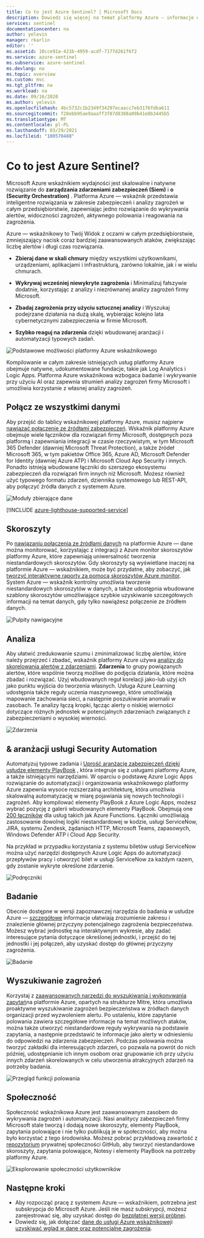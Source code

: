 ```yaml
---
title: Co to jest Azure Sentinel? | Microsoft Docs
description: Dowiedz się więcej na temat platformy Azure — informacje o skalowalnych i natywnych rozwiązaniach do zarządzania zdarzeniami z informacjami o zabezpieczeniach (SIEM) i o.
services: sentinel
documentationcenter: na
author: yelevin
manager: rkarlin
editor: ''
ms.assetid: 10cce91a-421b-4959-acdf-7177d261f6f2
ms.service: azure-sentinel
ms.subservice: azure-sentinel
ms.devlang: na
ms.topic: overview
ms.custom: mvc
ms.tgt_pltfrm: na
ms.workload: na
ms.date: 09/16/2020
ms.author: yelevin
ms.openlocfilehash: 4bc5732c1b2349f34297ecaacc7eb3176fdba611
ms.sourcegitcommit: f28ebb95ae9aaaff3f87d8388a09b41e0b3445b5
ms.translationtype: MT
ms.contentlocale: pl-PL
ms.lasthandoff: 03/29/2021
ms.locfileid: "100570488"
---
```

# <a name="what-is-azure-sentinel"></a>Co to jest Azure Sentinel?

Microsoft Azure wskaźnikiem wydajności jest skalowalne i natywne rozwiązanie do **zarządzania zdarzeniami zabezpieczeń (Siem)** i **o (Security Orchestration)** . Platforma Azure — wskaźnik przedstawia inteligentne rozwiązania w zakresie zabezpieczeń i analizy zagrożeń w całym przedsiębiorstwie, zapewniając jedno rozwiązanie do wykrywania alertów, widoczności zagrożeń, aktywnego polowania i reagowania na zagrożenia. 

Azure — wskaźnikowy to Twój Widok z oczami w całym przedsiębiorstwie, zmniejszający nacisk coraz bardziej zaawansowanych ataków, zwiększając liczbę alertów i długi czas rozwiązania.

- **Zbieraj dane w skali chmury** między wszystkimi użytkownikami, urządzeniami, aplikacjami i infrastrukturą, zarówno lokalnie, jak i w wielu chmurach. 

- **Wykrywaj wcześniej niewykryte zagrożenia** i Minimalizuj fałszywie dodatnie, korzystając z analizy i niezrównanej analizy zagrożeń firmy Microsoft. 

- **Zbadaj zagrożenia przy użyciu sztucznej analizy** i Wyszukaj podejrzane działania na dużą skalę, wybierając kolejno lata cybernetycznymi zabezpieczenia w firmie Microsoft. 

- **Szybko reaguj na zdarzenia** dzięki wbudowanej aranżacji i automatyzacji typowych zadań.

![Podstawowe możliwości platformy Azure wskaźnikowego](./media/overview/core-capabilities.png)

Kompilowanie w całym zakresie istniejących usług platformy Azure obejmuje natywne, udokumentowane fundacje, takie jak Log Analytics i Logic Apps. Platforma Azure wskaźnikowa wzbogaca badanie i wykrywanie przy użyciu AI oraz zapewnia strumień analizy zagrożeń firmy Microsoft i umożliwia korzystanie z własnej analizy zagrożeń. 

## <a name="connect-to-all-your-data"></a>Połącz ze wszystkimi danymi

Aby przejść do tablicy wskaźnikowej platformy Azure, musisz najpierw [nawiązać połączenie ze źródłami zabezpieczeń](connect-data-sources.md). Wskaźnik platformy Azure obejmuje wiele łączników dla rozwiązań firmy Microsoft, dostępnych poza platformą i zapewniania integracji w czasie rzeczywistym, w tym Microsoft 365 Defender (dawniej Microsoft Threat Protection), a także źródeł Microsoft 365, w tym pakietów Office 365, Azure AD, Microsoft Defender for Identity (dawniej Azure ATP) i Microsoft Cloud App Security i innych. Ponadto istnieją wbudowane łączniki do szerszego ekosystemu zabezpieczeń dla rozwiązań firm innych niż Microsoft. Możesz również użyć typowego formatu zdarzeń, dziennika systemowego lub REST-API, aby połączyć źródła danych z systemem Azure. 

![Moduły zbierające dane](./media/collect-data/collect-data-page.png)

[!INCLUDE [azure-lighthouse-supported-service](../../includes/azure-lighthouse-supported-service.md)]

## <a name="workbooks"></a>Skoroszyty

Po [nawiązaniu połączenia ze źródłami danych](quickstart-onboard.md) na platformie Azure — dane można monitorować, korzystając z integracji z Azure monitor skoroszytów platformy Azure, które zapewniają uniwersalność tworzenia niestandardowych skoroszytów. Gdy skoroszyty są wyświetlane inaczej na platformie Azure — wskaźnikiem, może być przydatne, aby zobaczyć, jak [tworzyć interaktywne raporty za pomocą skoroszytów Azure monitor](../azure-monitor/visualize/workbooks-overview.md). System Azure — wskaźnik kontrolny umożliwia tworzenie niestandardowych skoroszytów w danych, a także udostępnia wbudowane szablony skoroszytów umożliwiające szybkie uzyskiwanie szczegółowych informacji na temat danych, gdy tylko nawiążesz połączenie ze źródłem danych.

![Pulpity nawigacyjne](./media/tutorial-monitor-data/access-workbooks.png)

## <a name="analytics"></a>Analiza

Aby ułatwić zredukowanie szumu i zminimalizować liczbę alertów, które należy przejrzeć i zbadać, wskaźnik platformy Azure używa [analizy do skorelowania alertów z zdarzeniami](tutorial-detect-threats-built-in.md). **Zdarzenia** to grupy powiązanych alertów, które wspólnie tworzą możliwe do podjęcia działania, które można zbadać i rozwiązać. Użyj wbudowanych reguł korelacji jako-lub użyj ich jako punktu wyjścia do tworzenia własnych. Usługa Azure Learning udostępnia także reguły uczenia maszynowego, które umożliwiają mapowanie zachowania sieci, a następnie poszukiwanie anomalii w zasobach. Te analizy łączą kropki, łącząc alerty o niskiej wierności dotyczące różnych jednostek w potencjalnych zdarzeniach związanych z zabezpieczeniami o wysokiej wierności.

![Zdarzenia](./media/tutorial-investigate-cases/incident-severity.png)


## <a name="security-automation--orchestration"></a>& aranżacji usługi Security Automation

Automatyzuj typowe zadania i [Uprość aranżację zabezpieczeń dzięki usłudze elementy PlayBook](tutorial-respond-threats-playbook.md) , która integruje się z usługami platformy Azure, a także istniejącymi narzędziami. W oparciu o podstawę Azure Logic Apps rozwiązanie do automatyzacji i organizowania wskaźnikowego platformy Azure zapewnia wysoce rozszerzalną architekturę, która umożliwia skalowalną automatyzację w miarę pojawiania się nowych technologii i zagrożeń. Aby kompilować elementy PlayBook z Azure Logic Apps, możesz wybrać pozycję z galerii wbudowanych elementy PlayBook. Obejmują one [200 łączników](../connectors/apis-list.md) dla usług takich jak Azure Functions. Łączniki umożliwiają zastosowanie dowolnej logiki niestandardowej w kodzie, usługi ServiceNow, JIRA, systemu Zendesk, żądaniach HTTP, Microsoft Teams, zapasowych, Windows Defender ATP i Cloud App Security.

Na przykład w przypadku korzystania z systemu biletów usługi ServiceNow można użyć narzędzi dostępnych Azure Logic Apps do automatyzacji przepływów pracy i otworzyć bilet w usługi ServiceNow za każdym razem, gdy zostanie wykryte określone zdarzenie.

![Podręczniki](./media/tutorial-respond-threats-playbook/logic-app.png)


## <a name="investigation"></a>Badanie

Obecnie dostępne w wersji zapoznawczej narzędzia do badania w usłudze Azure — [szczegółowe](tutorial-investigate-cases.md) informacje ułatwiają zrozumienie zakresu i znalezienie głównej przyczyny potencjalnego zagrożenia bezpieczeństwa. Możesz wybrać jednostkę na interaktywnym wykresie, aby zadać interesujące pytania dotyczące określonej jednostki, i przejść do tej jednostki i jej połączeń, aby uzyskać dostęp do głównej przyczyny zagrożenia. 

![Badanie](./media/tutorial-investigate-cases/map-timeline.png)


## <a name="hunting"></a>Wyszukiwanie zagrożeń

Korzystaj z [zaawansowanych narzędzi do wyszukiwania i wykonywania zapytań](hunting.md)na platformie Azure, opartych na strukturze Mitre, która umożliwia proaktywne wyszukiwanie zagrożeń bezpieczeństwa w źródłach danych organizacji przed wyzwoleniem alertu. Po ustaleniu, które zapytanie polowania zawiera szczegółowe informacje na temat możliwych ataków, można także utworzyć niestandardowe reguły wykrywania na podstawie zapytania, a następnie przedstawić te informacje jako alerty w odniesieniu do odpowiedzi na zdarzenia zabezpieczeń. Podczas polowania można tworzyć zakładki dla interesujących zdarzeń, co pozwala na powrót do nich później, udostępnianie ich innym osobom oraz grupowanie ich przy użyciu innych zdarzeń skorelowanych w celu utworzenia atrakcyjnych zdarzeń na potrzeby badania.

![Przegląd funkcji polowania](./media/overview/hunting.png)

## <a name="community"></a>Społeczność

Społeczność wskaźnikowa Azure jest zaawansowanym zasobem do wykrywania zagrożeń i automatyzacji. Nasi analitycy zabezpieczeń firmy Microsoft stale tworzą i dodają nowe skoroszyty, elementy PlayBook, zapytania polowające i nie tylko publikują je w społeczności, aby można było korzystać z tego środowiska. Możesz pobrać przykładową zawartość z [repozytorium](https://aka.ms/asicommunity) prywatnej społeczności GitHub, aby tworzyć niestandardowe skoroszyty, zapytania polowające, Notesy i elementy PlayBook na potrzeby platformy Azure. 

![Eksplorowanie społeczności użytkowników](./media/overview/community.png)

## <a name="next-steps"></a>Następne kroki

- Aby rozpocząć pracę z systemem Azure — wskaźnikiem, potrzebna jest subskrypcja do Microsoft Azure. Jeśli nie masz subskrypcji, możesz zarejestrować się, aby uzyskać dostęp do [bezpłatnej wersji próbnej](https://azure.microsoft.com/free/).
- Dowiedz się, jak dołączać [dane do usługi Azure wskaźnikowej](quickstart-onboard.md)i [uzyskiwać wgląd w dane oraz potencjalne zagrożenia](quickstart-get-visibility.md).